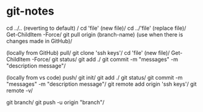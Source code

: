 # git-notes
cd ../.. (reverting to default) /
cd 'file' (new file)/
cd ../'file' (replace file)/
Get-ChildItem -Force/
git pull origin (branch-name) (use when there is changes made in GitHub)/

(locally from GitHub) pull/
git clone 'ssh keys'/
cd 'file' (new file)/
Get-ChildItem -Force/
git status/
git add ./
git commit -m "messages" -m "description message"/

(locally from vs code) push/
git init/
git add ./
git status/
git commit -m "messages" -m "description message"/
git remote add origin 'ssh keys'/
git remote -v/

git branch/
git push -u origin "branch"/

